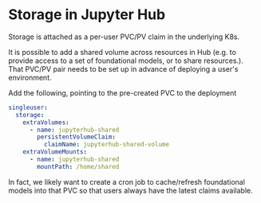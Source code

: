 # Storage in Jupyter Hub

Storage is attached as a per-user PVC/PV claim in the underlying K8s.

It is possible to add a shared volume across resources in Hub (e.g. to provide access to a set of foundational models, or to share resources.).  That PVC/PV pair needs to be set up in advance of deploying a user's environment.

Add the following, pointing to the pre-created PVC to the deployment

```yaml
singleuser:
  storage:
    extraVolumes:
      - name: jupyterhub-shared
        persistentVolumeClaim:
          claimName: jupyterhub-shared-volume
    extraVolumeMounts:
      - name: jupyterhub-shared
        mountPath: /home/shared
```

In fact, we likely want to create a cron job to cache/refresh foundational models into that PVC so that users always have the latest claims available.